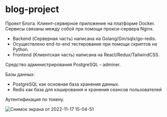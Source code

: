 # blog-project

Проект Блога. Клиент-серверное приложение на платформе Docker.
Сервисы связаны между собой при помощи прокси-сервера Nginx.

<ul>
  <li>Backend (Серверная часть) написана на Golang/Gin/sqlx/go-redis.</li> 
<li>Осуществлено end-to-end тестирование при помощи скриптов на Python.</li> 
<li>Frontend (Клиентская часть) написана на React/Redux/TailwindCSS.</li> 
</ul>
  
Средство администрирования PostgreSQL - adminer.


Базы данных: 
  <ul>
  <li>PostgreSQL как основная база хранения данных.</li> 
  <li>Redis как база для кэширования и хранения сеансов пользователей</li> 
  </ul>
Аутентификация по токену.



![Снимок экрана от 2022-11-17 15-04-51](https://user-images.githubusercontent.com/60382252/202444072-6f2c3eb0-e566-475c-b4c7-08386d2365dd.png)
